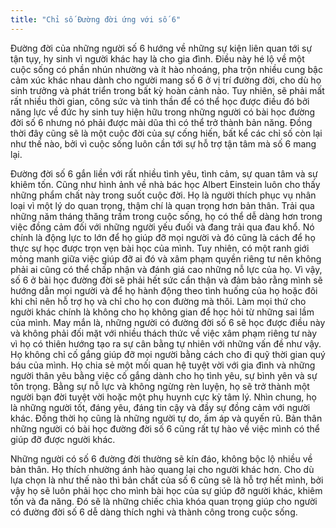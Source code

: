 ```yaml
---
title: "Chỉ số Đường đời ứng với số 6"
---
```

Đường đời của những người số 6 hướng về những sự kiện liên quan tới sự tận tụy, hy sinh vì người khác hay là cho gia đình. Điều này hé lộ về một cuộc sống có phần nhún nhường và ít hào nhoáng, pha trộn nhiều cung bậc cảm xúc khác nhau dành cho người mang số 6 ở vị trí đường đời, cho dù họ sinh trưởng và phát triển trong bất kỳ hoàn cảnh nào. Tuy nhiên, sẽ phải mất rất nhiều thời gian, công sức và tinh thần để có thể học được điều đó bởi năng lực về đức hy sinh tuy hiện hữu trong những người có bài học đường đời số 6 nhưng nó phải được mài dũa thì có thể trở thành bản năng. Đồng thời đây cũng sẽ là một cuộc đời của sự cống hiến, bất kể các chỉ số còn lại như thế nào, bởi vì cuộc sống luôn cần tới sự hỗ trợ tận tâm mà số 6 mang lại.

Đường đời số 6 gắn liền với rất nhiều tình yêu, tình cảm, sự quan tâm và sự khiêm tốn. Cũng như hình ảnh về nhà bác học Albert Einstein luôn cho thấy những phẩm chất này trong suốt cuộc đời. Họ là người thích phục vụ nhân loại vì một lý do quan trọng, thậm chí là quan trọng hơn bản thân. Trải qua những năm tháng thăng trầm trong cuộc sống, họ có thể dễ dàng hơn trong việc đồng cảm đối với những người yếu đuối và đang trải qua đau khổ. Nó chính là động lực to lớn để họ giúp đỡ mọi người và đó cũng là cách để họ thực sự học được trọn vẹn bài học của mình. Tuy nhiên, có một ranh giới mỏng manh giữa việc giúp đỡ ai đó và xâm phạm quyền riêng tư nên không phải ai cũng có thể chấp nhận và đánh giá cao những nỗ lực của họ. Vì vậy, số 6 ở bài học đường đời sẽ phải hết sức cẩn thận và đảm bảo rằng mình sẽ hướng dẫn mọi người và để họ hành động theo tình huống của họ hoặc đôi khi chỉ nên hỗ trợ họ và chỉ cho họ con đường mà thôi. Làm mọi thứ cho người khác chính là không cho họ không gian để học hỏi từ những sai lầm của mình. May mắn là, những người có đường đời số 6 sẽ học được điều này và không phải đối mặt với nhiều thách thức về việc xâm phạm riêng tư này vì họ có thiên hướng tạo ra sự cân bằng tự nhiên với những vấn đề như vậy. Họ không chỉ cố gắng giúp đỡ mọi người bằng cách cho đi quỹ thời gian quý báu của mình. Họ chia sẻ một mối quan hệ tuyệt vời với gia đình và những người thân yêu bằng việc cố gắng dành cho họ tình yêu, sự bình yên và sự tôn trọng. Bằng sự nỗ lực và không ngừng rèn luyện, họ sẽ trở thành một người bạn đời tuyệt vời hoặc một phụ huynh cực kỳ tâm lý. Nhìn chung, họ là những người tốt, đáng yêu, đáng tin cậy và đầy sự đồng cảm với người khác. Đồng thời họ cũng là những người tự do, ấm áp và quyến rũ. Bản thân những người có bài học đường đời số 6 cũng rất tự hào về việc mình có thể giúp đỡ được người khác. 

Những người có số 6 đường đời thường sẽ kín đáo, không bộc lộ nhiều về bản thân. Họ thích nhường ánh hào quang lại cho người khác hơn. Cho dù lựa chọn là như thế nào thì bản chất của số 6 cũng sẽ là hỗ trợ hết mình, bởi vậy họ sẽ luôn phải học cho mình bài học của sự giúp đỡ người khác, khiêm tốn và đa năng. Đó sẽ là những chiếc chìa khóa quan trọng giúp cho người có đường đời số 6 dễ dàng thích nghi và thành công trong cuộc sống.
